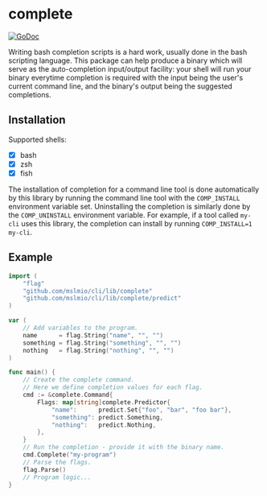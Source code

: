 # complete

[![GoDoc](https://img.shields.io/badge/pkg.go.dev-doc-blue)](http://pkg.go.dev/github.com/mslmio/cli/lib/complete)

Writing bash completion scripts is a hard work, usually done in the bash
scripting language. This package can help produce a binary which will serve as
the auto-completion input/output facility: your shell will run your binary
everytime completion is required with the input being the user's current
command line, and the binary's output being the suggested completions.

## Installation

Supported shells:

- [x] bash
- [x] zsh
- [x] fish

The installation of completion for a command line tool is done automatically by
this library by running the command line tool with the `COMP_INSTALL`
environment variable set. Uninstalling the completion is similarly done by the
`COMP_UNINSTALL` environment variable.  For example, if a tool called `my-cli`
uses this library, the completion can install by running
`COMP_INSTALL=1 my-cli`.

## Example

```go
import (
 	"flag"
 	"github.com/mslmio/cli/lib/complete"
 	"github.com/mslmio/cli/lib/complete/predict"
)

var (
 	// Add variables to the program.
 	name      = flag.String("name", "", "")
 	something = flag.String("something", "", "")
 	nothing   = flag.String("nothing", "", "")
)

func main() {
 	// Create the complete command.
 	// Here we define completion values for each flag.
 	cmd := &complete.Command{
	 	Flags: map[string]complete.Predictor{
 			"name":      predict.Set{"foo", "bar", "foo bar"},
 			"something": predict.Something,
 			"nothing":   predict.Nothing,
 		},
 	}
 	// Run the completion - provide it with the binary name.
 	cmd.Complete("my-program")
 	// Parse the flags.
 	flag.Parse()
 	// Program logic...
}
```
